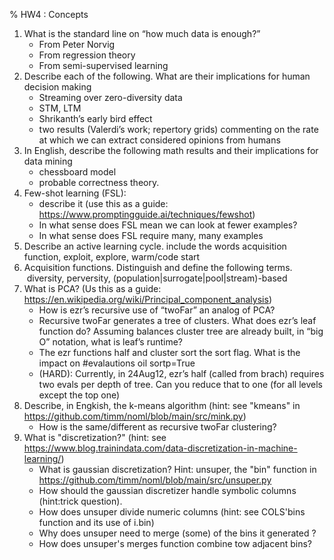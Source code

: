 % HW4 : Concepts


1. What is the standard line on “how much data is enough?”
     * From Peter Norvig
     * From regression theory
     * From semi-supervised learning
2. Describe each of the following. What are their implications for human decision making
     * Streaming over zero-diversity data
     * STM, LTM
     * Shrikanth’s early bird effect
     * two results (Valerdi’s work; repertory grids) commenting on the rate at which we can extract considered opinions from humans
3. In English, describe the following math results and their implications for data mining
   * chessboard model
   * probable correctness theory.
4. Few-shot learning (FSL):
     - describe it (use this as a guide: https://www.promptingguide.ai/techniques/fewshot)
     - In what sense does FSL mean we can look at fewer examples?
     - In what sense does FSL require many, many examples
5. Describe an active learning cycle. include the  words acquisition function, exploit, explore, warm/code start
6. Acquisition functions. Distinguish and define the following terms.  diversity, perversity, (population|surrogate|pool|stream)-based
7. What is PCA? (Us this as a guide: https://en.wikipedia.org/wiki/Principal_component_analysis)
     - How is ezr’s recursive use of “twoFar” an analog of PCA?
     - Recursive twoFar generates a tree of clusters. What does ezr’s leaf function do? Assuming balances  cluster tree are already built, in “big O” notation, what is leaf’s runtime?
     - The ezr functions half and  cluster sort the sort flag. What is the impact on #evalautions oil sortp=True
     - (HARD): Currently, in 24Aug12, ezr’s half (called from brach) requires two evals per depth of tree.  Can you reduce that to one (for all levels except the top one)
8. Describe, in Engkish, the k-means algorithm (hint: see "kmeans" in https://github.com/timm/noml/blob/main/src/mink.py)
    - How is the same/different as recursive twoFar clustering?
9. What is "discretization?" (hint: see https://www.blog.trainindata.com/data-discretization-in-machine-learning/)
    -  What is gaussian discretization? Hint: unsuper, the "bin" function in https://github.com/timm/noml/blob/main/src/unsuper.py
    -  How should the gaussian discretizer  handle symbolic columns (hint:trick question).
    -  How does unsuper divide numeric columns (hint: see COLS'bins function and
       its use of i.bin)
    -  Why does unsuper need to merge (some) of the bins it generated ?
    -  How does unsuper's  merges function combine tow adjacent bins?
  